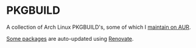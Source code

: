 # PKGBUILD

A collection of Arch Linux PKGBUILD's, some of which I [maintain on AUR](https://aur.archlinux.org/packages?SeB=m&K=tlvince).

[Some packages](https://github.com/tlvince/pkgbuild/issues/5) are auto-updated using [Renovate](https://docs.renovatebot.com/user-stories/maintaining-aur-packages-with-renovate/).
